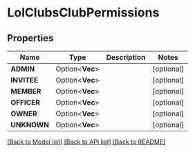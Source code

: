 # LolClubsClubPermissions

## Properties

Name | Type | Description | Notes
------------ | ------------- | ------------- | -------------
**ADMIN** | Option<**Vec<String>**> |  | [optional]
**INVITEE** | Option<**Vec<String>**> |  | [optional]
**MEMBER** | Option<**Vec<String>**> |  | [optional]
**OFFICER** | Option<**Vec<String>**> |  | [optional]
**OWNER** | Option<**Vec<String>**> |  | [optional]
**UNKNOWN** | Option<**Vec<String>**> |  | [optional]

[[Back to Model list]](../README.md#documentation-for-models) [[Back to API list]](../README.md#documentation-for-api-endpoints) [[Back to README]](../README.md)


